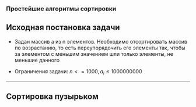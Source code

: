### Простейшие алгоритмы сортировки

## Исходная постановка задачи

- Задан массив a из n элементов. Необходимо отсортировать массив по возрастанию, то есть переупорядочить его элементы так, чтобы за элементом 
с меньшим значением шли только элементы, не меньшие данного

- Ограничения задачи: $n <= 1000, a_i \le 1000000000$

---

## Сортировка пузырьком

